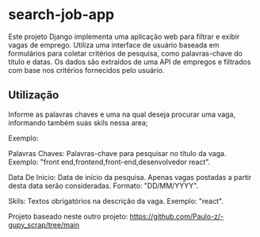 # search-job-app
Este projeto Django implementa uma aplicação web para filtrar e exibir vagas de emprego. Utiliza uma interface de usuário baseada em formulários para coletar critérios de pesquisa, como palavras-chave do título e datas. Os dados são extraídos de uma API de empregos e filtrados com base nos critérios fornecidos pelo usuário.


## Utilização
Informe as palavras chaves e uma na qual deseja procurar uma vaga, informando também suas skils nessa area; 

Exemplo: 

Palavras Chaves: Palavras-chave para pesquisar no título da vaga. Exemplo: "front end,frontend,front-end,desenvolvedor react".

Data De Inicio: Data de início da pesquisa. Apenas vagas postadas a partir desta data serão consideradas. Formato: "DD/MM/YYYY".

Skils: Textos obrigatórios na descrição da vaga. Exemplo: "react".


Projeto baseado neste outro projeto: https://github.com/Paulo-z/-gupy_scrap/tree/main
